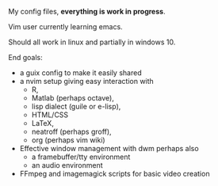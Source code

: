 My config files, **everything is work in progress**.

Vim user currently learning emacs.

Should all work in linux and partially in windows 10.

End goals: 
* a guix config to make it easily shared
* a nvim setup giving easy interaction with
  * R, 
  * Matlab (perhaps octave), 
  * lisp dialect (guile or e-lisp),
  * HTML/CSS
  * LaTeX, 
  * neatroff (perhaps groff), 
  * org (perhaps vim wiki)
* Effective window management with dwm perhaps also
  * a framebuffer/tty environment
  * an audio environment 
* FFmpeg and imagemagick scripts for basic video creation
